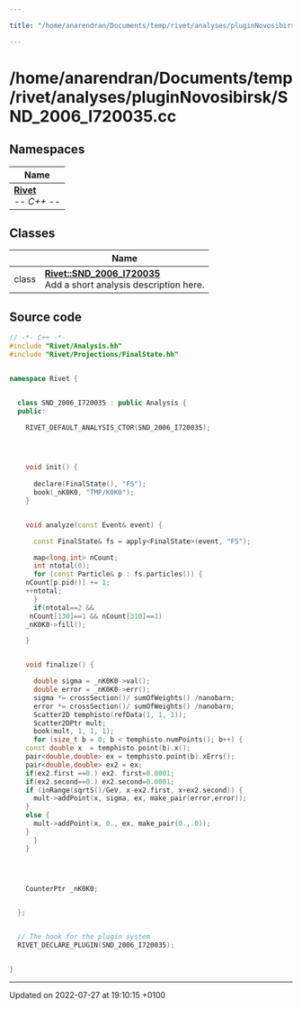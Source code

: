 ```yaml
---

title: "/home/anarendran/Documents/temp/rivet/analyses/pluginNovosibirsk/SND_2006_I720035.cc"

---
```


# /home/anarendran/Documents/temp/rivet/analyses/pluginNovosibirsk/SND_2006_I720035.cc



## Namespaces

| Name           |
| -------------- |
| **[Rivet](http://example.org/namespaces/namespacerivet/)** <br>-*- C++ -*-  |

## Classes

|                | Name           |
| -------------- | -------------- |
| class | **[Rivet::SND_2006_I720035](http://example.org/classes/classrivet_1_1snd__2006__i720035/)** <br>Add a short analysis description here.  |




## Source code

```cpp
// -*- C++ -*-
#include "Rivet/Analysis.hh"
#include "Rivet/Projections/FinalState.hh"


namespace Rivet {


  class SND_2006_I720035 : public Analysis {
  public:

    RIVET_DEFAULT_ANALYSIS_CTOR(SND_2006_I720035);




    void init() {
      
      declare(FinalState(), "FS");
      book(_nK0K0, "TMP/K0K0");
    }


    void analyze(const Event& event) {

      const FinalState& fs = apply<FinalState>(event, "FS");

      map<long,int> nCount;
      int ntotal(0);
      for (const Particle& p : fs.particles()) {
    nCount[p.pid()] += 1;
    ++ntotal;
      }
      if(ntotal==2 &&
     nCount[130]==1 && nCount[310]==1)
    _nK0K0->fill();

    }


    void finalize() {

      double sigma = _nK0K0->val();
      double error = _nK0K0->err();
      sigma *= crossSection()/ sumOfWeights() /nanobarn;
      error *= crossSection()/ sumOfWeights() /nanobarn; 
      Scatter2D temphisto(refData(1, 1, 1));
      Scatter2DPtr mult;
      book(mult, 1, 1, 1);
      for (size_t b = 0; b < temphisto.numPoints(); b++) {
    const double x  = temphisto.point(b).x();
    pair<double,double> ex = temphisto.point(b).xErrs();
    pair<double,double> ex2 = ex;
    if(ex2.first ==0.) ex2. first=0.0001;
    if(ex2.second==0.) ex2.second=0.0001;
    if (inRange(sqrtS()/GeV, x-ex2.first, x+ex2.second)) {
      mult->addPoint(x, sigma, ex, make_pair(error,error));
    }
    else {
      mult->addPoint(x, 0., ex, make_pair(0.,.0));
    }
      }
    }




    CounterPtr _nK0K0;


  };


  // The hook for the plugin system
  RIVET_DECLARE_PLUGIN(SND_2006_I720035);


}
```


-------------------------------

Updated on 2022-07-27 at 19:10:15 +0100
